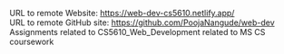URL to remote Website: https://web-dev-cs5610.netlify.app/ \
URL to remote GitHub site: https://github.com/PoojaNangude/web-dev \
Assignments related to CS5610_Web_Development related to MS CS coursework
